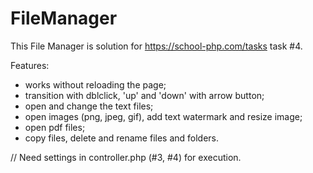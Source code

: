 # FileManager
This File Manager is solution for https://school-php.com/tasks task #4. 

Features:
* works without reloading the page;
* transition with dblclick, 'up' and 'down' with arrow button;
* open and change the text files;
* open images (png, jpeg, gif), add text watermark and resize image;
* open pdf files;
* copy files, delete and rename files and folders.



// Need settings in controller.php (#3, #4) for execution.
